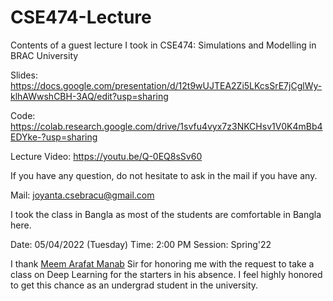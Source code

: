 # CSE474-Lecture
Contents of a guest lecture I took in CSE474: Simulations and Modelling in BRAC University

Slides: https://docs.google.com/presentation/d/12t9wUJTEA2Zi5LKcsSrE7jCglWy-klhAWwshCBH-3AQ/edit?usp=sharing

Code: https://colab.research.google.com/drive/1svfu4vyx7z3NKCHsv1V0K4mBb4EDYke-?usp=sharing

Lecture Video: https://youtu.be/Q-0EQ8sSv60

If you have any question, do not hesitate to ask in the mail if you have any. 

Mail: joyanta.csebracu@gmail.com

I took the class in Bangla as most of the students are comfortable in Bangla here. 

Date: 05/04/2022 (Tuesday)
Time: 2:00 PM
Session: Spring'22

I thank [Meem Arafat Manab](https://www.bracu.ac.bd/about/people/meem-arafat-manab) Sir for honoring me with the request to take a class on Deep Learning for the starters in his absence. I feel highly honored to get this chance as an undergrad student in the university.

